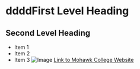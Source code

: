 # ddddFirst Level Heading
## Second Level Heading
- Item 1
- Item 2
- Item 3
![Image](https://www.mohawkcollege.ca/sites/default/files/Campuses%20and%20Maps/ff-fennell-exterior2-820x370.png)
[Link to Mohawk College Website](https://www.mohawkcollege.ca/)
